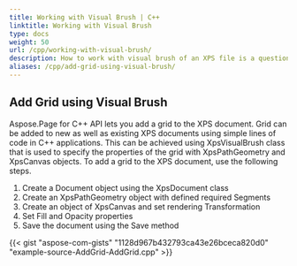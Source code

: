 ```yaml
---
title: Working with Visual Brush | C++
linktitle: Working with Visual Brush
type: docs
weight: 50
url: /cpp/working-with-visual-brush/
description: How to work with visual brush of an XPS file is a question answered by Aspose.Page API solution. See how to use the functionality in C++
aliases: /cpp/add-grid-using-visual-brush/
---
```

## **Add Grid using Visual Brush**

Aspose.Page for C++ API lets you add a grid to the XPS document. Grid can be added to new as well as existing XPS documents using simple lines of code in C++ applications. This can be achieved using XpsVisualBrush class that is used to specify the properties of the grid with XpsPathGeometry and XpsCanvas objects. To add a grid to the XPS document, use the following steps.

1. Create a Document object using the XpsDocument class
1. Create an XpsPathGeometry object with defined required Segments
1. Create an object of XpsCanvas and set rendering Transformation
1. Set Fill and Opacity properties
1. Save the document using the Save method


{{< gist "aspose-com-gists" "1128d967b432793ca43e26bceca820d0" "example-source-AddGrid-AddGrid.cpp" >}}



